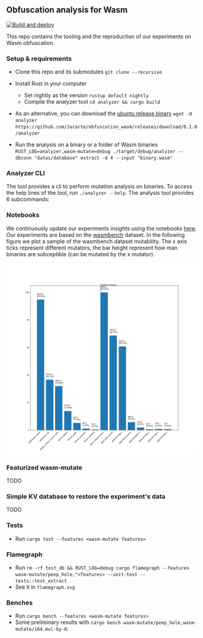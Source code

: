 ## Obfuscation analysis for Wasm 

[![Build and deploy](https://github.com/Jacarte/obfuscation_wasm/actions/workflows/build_and_deploy.yml/badge.svg)](https://github.com/Jacarte/obfuscation_wasm/actions/workflows/build_and_deploy.yml)

This repo contains the tooling and the reproduction of our experiments on Wasm obfuscation.

### Setup & requirements
- Clone this repo and its submodules `git clone --recursive` 
- Install Rust in your computer
    - Set nightly as the version `rustup default nightly`
    - Compile the analyzer tool `cd analyzer && cargo build`

- As an alternative, you can download the [ubuntu release binary](https://github.com/Jacarte/obfuscation_wasm/releases/download/0.1.0/analyzer) `wget -O analyzer https://github.com/Jacarte/obfuscation_wasm/releases/download/0.1.0/analyzer`
- Run the analysis on a binary or a folder of Wasm binaries `RUST_LOG=analyzer,wasm-mutate=debug ./target/debug/analyzer --dbconn "datas/database" extract -d 4 --input "binary.wasm"  `

### Analyzer CLI

The tool provides a cli to perform mutation analysis on binaries. To access the help lines of the tool, run `./analyzer --help`. The analysis tool provides 6 subcommands:

### Notebooks

We continuously update our experiments insights using the notebooks [here](./notebooks). Our experiments are based on the [wasmbench](todo) dataset. In the following figure we plot a sample of the wasmbench dataset mutability. The x axis ticks represent different mutators, the bar height represent how man binaries are subceptible (can be mutated by the x mutator).

![mutable](notebooks/mutable.png)

### Featurized wasm-mutate

TODO

### Simple KV database to restore the experiment's data

TODO

### Tests
- Run `cargo test --features <wasm-mutate features>`

### Flamegraph
- Run `rm -rf test_db && RUST_LOG=debug cargo flamegraph --features wasm-mutate/peep_hole,"<features> --unit-test -- tests::test_extract`
- See it in `flamegraph.svg`

### Benches
- Run `cargo bench --features <wasm-mutate features>`
- Some preliminary results with `cargo bench wasm-mutate/peep_hole,wasm-mutate/i64.mul-by-8`:
```


```
